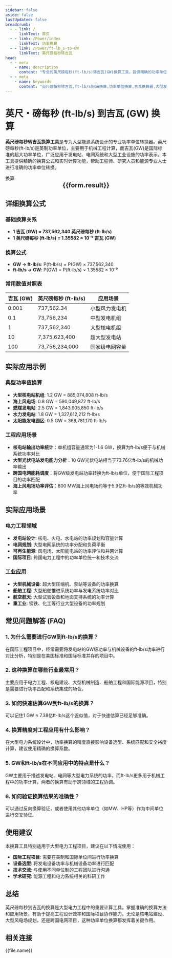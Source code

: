 ```yaml
---
sidebar: false
aside: false
lastUpdated: false
breadcrumb:
  - - link: /
      linkText: 首页
  - - link: /Power/index
      linkText: 功率换算
  - - link: /Power/ft-lb_s-to-GW
      linkText: 英尺磅每秒转吉瓦
head:
  - - meta
    - name: description
      content: "专业的英尺磅每秒(ft-lb/s)转吉瓦(GW)换算工具，提供精确的功率单位转换公式、详细应用场景和实用计算器。适用于大型发电站、核电工程、电网系统等超大规模功率换算需求。"
  - - meta
    - name: keywords
      content: "英尺磅每秒转吉瓦,ft-lb/s到GW换算,功率单位换算,吉瓦换算器,大型发电站功率,核电站功率换算,电网功率计算,超大功率单位,工程功率换算,能源功率转换"
---
```

# 英尺・磅每秒 (ft-lb/s) 到吉瓦 (GW) 换算

**英尺磅每秒转吉瓦换算工具**是专为大型能源系统设计的专业功率单位转换器。英尺磅每秒(ft-lb/s)是英制功率单位，主要用于机械工程计算，而吉瓦(GW)是国际标准的超大功率单位，广泛应用于发电站、电网系统和大型工业设施的功率表示。本工具提供精确的换算公式和实时计算功能，帮助工程师、研究人员和能源专业人士进行准确的功率单位转换。

<script setup>
import { onMounted,reactive,inject ,ref  } from 'vue'
import { NButton,NForm ,NFormItem,NInput,NInputNumber,NSelect,NCard,useMessage ,NGrid ,NGi } from 'naive-ui'
import { defineClientComponent } from 'vitepress'
import { Power } from '../../files';
const convert = inject('convert')
const options =  [
  { "label": "英尺・磅每秒 (ft-lb/s)","value": "ft-lb/s" },
  { "label": "吉瓦 (GW)","value": "GW" }
];
const formRef = ref(null);
const rules = {
  number:{
    required: true,
    type: 'number',
    trigger: "blur",
    message: '请输入数字'
  },
  to:{
    required: true,
    trigger: "select",
    message: '请选择转换单位'
  },
  from:{
    required: true,
    trigger: "select",
    message: '请选择原始单位'
  }
}
const seoKey = [
  '英尺磅每秒转吉瓦', 'ft-lb/s到GW', '功率单位换算', '吉瓦换算器',
  '大型发电站功率', '核电站功率换算', '电网功率计算', '超大功率单位',
  '工程功率换算', '能源功率转换', 'フィート・ポンド毎秒からギガワット',
  'パワー単位変換', 'ギガワット計算機', '発電所出力換算'
]
const form = reactive({
  number:null,
  to:'',
  from:'',
  result:'',
  title:'英尺磅每秒转吉瓦换算器',
})
const convertHandler = (e) => {
   e.preventDefault();
  formRef.value?.validate((errors)=>{
    if (!errors) {
      form.result = `${form.number}${form.from} = ${convert(form.number).from(form.from).to(form.to)}${form.to}`
    }
  })
}
</script>

<n-card title="英尺磅每秒转吉瓦换算器" embedded :bordered="false" hoverable>
  <n-form size="large" :model="form" ref='formRef' :rules="rules">
    <n-form-item label="数值"  path="number">
      <n-input-number size="large" style="width:100%" :min="0" v-model:value="form.number"   placeholder="请输入要换算的数值" />
    </n-form-item>
    <n-form-item label="从" path="from">
      <n-select  size="large" :options="options" v-model:value="form.from" placeholder="请选择原始单位" />
    </n-form-item>
    <n-form-item label="到" path="to">
      <n-select  size="large" :options="options" v-model:value="form.to" placeholder="请选择换算单位" />
    </n-form-item>
    <n-form-item>
      <n-button type="info" style="width:100%" @click="convertHandler">换算</n-button>
    </n-form-item>
  </n-form>
  <n-card  embedded :bordered="false" hoverable>
    <div  style="text-align:center;font-size:20px;">
      <strong>{{form.result}}</strong>
    </div>
  </n-card>
  <template #footer>
    <div style="font-size: 12px; color: #666; text-align: center;">
      关键词: {{ seoKey.join(' | ') }}
    </div>
  </template>
</n-card>

## 详细换算公式

### 基础换算关系
- **1 吉瓦 (GW) = 737,562,340 英尺磅每秒 (ft-lb/s)**
- **1 英尺磅每秒 (ft-lb/s) = 1.35582 × 10⁻⁹ 吉瓦 (GW)**

### 换算公式
- **GW → ft-lb/s**: P(ft-lb/s) = P(GW) × 737,562,340
- **ft-lb/s → GW**: P(GW) = P(ft-lb/s) × 1.35582 × 10⁻⁹

### 常用数值对照表
| 吉瓦 (GW) | 英尺磅每秒 (ft-lb/s) | 应用场景 |
|-----------|---------------------|----------|
| 0.001 | 737,562.34 | 小型风力发电机 |
| 0.1 | 73,756,234 | 中型发电机组 |
| 1 | 737,562,340 | 大型核电机组 |
| 10 | 7,375,623,400 | 超大型发电站 |
| 100 | 73,756,234,000 | 国家级电网容量 |

## 实际应用示例

### 典型功率值换算
- **大型核电站机组**: 1.2 GW = 885,074,808 ft-lb/s
- **海上风电场**: 0.8 GW = 590,049,872 ft-lb/s
- **燃煤发电站**: 2.5 GW = 1,843,905,850 ft-lb/s
- **水力发电站**: 1.8 GW = 1,327,612,212 ft-lb/s
- **太阳能发电园区**: 0.5 GW = 368,781,170 ft-lb/s

### 工程应用场景
- **核电站输出功率统计**：单机组容量通常为1-1.6 GW，换算为ft-lb/s便于与机械系统功率对比
- **大型光伏电站发电能力分析**：10 GW光伏电站相当于73.76亿ft-lb/s的机械功率输出
- **跨国电网能耗调度**：将GW级发电站功率转换为ft-lb/s单位，便于国际工程项目的功率匹配
- **海上风电场功率评估**：800 MW海上风电场约等于5.9亿ft-lb/s的等效机械功率

## 实际应用场景

### 电力工程领域
- **发电站设计**: 核电、火电、水电站的功率规划和容量计算
- **电网规划**: 大型电网系统的功率分配和负荷平衡
- **可再生能源**: 风电场、太阳能电站的功率评估和并网计算
- **国际项目**: 跨国电力工程中的功率单位统一和技术交流

### 工业应用
- **大型机械设备**: 超大型压缩机、泵站等设备的功率换算
- **船舶工程**: 大型船舶推进系统功率与发电系统功率对比
- **航空航天**: 大型试验设备和地面支持系统的功率计算
- **重工业**: 钢铁、化工等行业大型设备的功率规划

## 常见问题解答 (FAQ)

### 1. 为什么需要进行GW到ft-lb/s的换算？
在国际工程项目中，经常需要将发电站的GW级功率与机械设备的ft-lb/s功率进行对比分析，特别是在美国标准和国际标准并存的项目中。

### 2. 这种换算在哪些行业最常用？
主要应用于电力工程、核电建设、大型机械制造、船舶工程和国际能源项目，特别是需要进行功率匹配和系统集成的场合。

### 3. 如何快速估算GW到ft-lb/s的换算？
可以记住1 GW ≈ 7.38亿ft-lb/s这个近似值，对于快速估算已经足够准确。

### 4. 换算精度对工程应用有什么影响？
在大型电力系统设计中，功率换算的精度直接影响设备选型、系统匹配和安全裕度计算，建议使用精确的换算系数。

### 5. GW和ft-lb/s在不同应用中的特点是什么？
GW主要用于描述发电站、电网等大型电力系统的功率，而ft-lb/s更多用于机械工程中的功率计算，两者的换算有助于跨领域的工程协调。

### 6. 如何验证换算结果的准确性？
可以通过反向换算验证，或者使用其他功率单位（如MW、HP等）作为中间单位进行交叉验证。

## 使用建议

本换算工具特别适用于大型电力工程项目，建议在以下情况使用：
- **国际工程项目**: 需要在美制和国际单位间进行功率换算
- **设备选型**: 将发电设备功率与机械设备功率进行匹配
- **技术交流**: 与使用不同单位制的工程团队进行沟通
- **学术研究**: 能源工程和电力系统相关的科研工作

## 总结

英尺磅每秒到吉瓦的换算是大型电力工程中的重要计算工具。掌握准确的换算方法和应用场景，有助于提高工程设计效率和国际项目协作能力。无论是核电站建设、大型风电场规划，还是跨国电网项目，这种功率单位换算都发挥着关键作用。

## 相关连接
<n-grid x-gap="12" :cols="2">
  <n-gi v-for="(file,index) in Power" :key="index">
    <n-button
      text
      tag="a"
      :href="file.path"
      type="info"
    >
      {{file.name}}
    </n-button>
  </n-gi>
</n-grid>